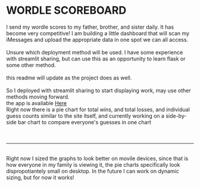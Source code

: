 # WORDLE SCOREBOARD
I send my wordle scores to my father, brother, and sister daily. It has become very competitive! I am building a little dashboard that will scan my iMessages and upload the appropriate data in one spot we can all access.
<br>
<br>
Unsure which deployment method will be used. I have some experience with streamlit sharing, but can use this as an opportunity to learn flask or some other method.
<br>
<br>
this readme will update as the project does as well. 
<br>
<br>
So I deployed with streamlit sharing to start displaying work, may use other methods moving forward.<br>
the app is available [Here](https://share.streamlit.io/michaelharnett/wordlescoreboard/main/app.py) <br>
Right now there is a pie chart for total wins, and total losses, and individual guess counts similar to the site itself, and currently working on a side-by-side bar chart to compare everyone's guesses in one chart<br>
<br>
<br>
<hr></hr>
<br>
Right now I sized the graphs to look better on movile devices, since that is how everyone in my family is viewing it, the pie charts specifically look dispropotiantely small on desktop. In the future I can work on dynamic sizing, but for now it works!
